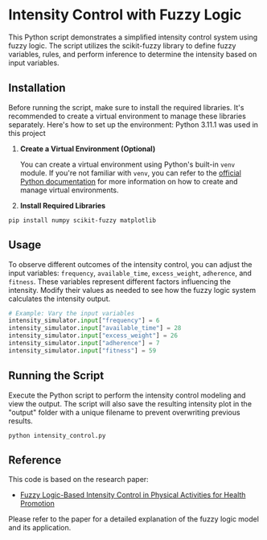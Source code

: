# Intensity Control with Fuzzy Logic

This Python script demonstrates a simplified intensity control system using fuzzy logic. The script utilizes the scikit-fuzzy library to define fuzzy variables, rules, and perform inference to determine the intensity based on input variables.

## Installation

Before running the script, make sure to install the required libraries. It's recommended to create a virtual environment to manage these libraries separately. Here's how to set up the environment:
Python 3.11.1 was used in this project

1. **Create a Virtual Environment (Optional)**

   You can create a virtual environment using Python's built-in `venv` module. If you're not familiar with `venv`, you can refer to the [official Python documentation](https://docs.python.org/3/library/venv.html) for more information on how to create and manage virtual environments.

2. **Install Required Libraries**

```
pip install numpy scikit-fuzzy matplotlib
```

## Usage

To observe different outcomes of the intensity control, you can adjust the input variables: `frequency`, `available_time`, `excess_weight`, `adherence`, and `fitness`. These variables represent different factors influencing the intensity. Modify their values as needed to see how the fuzzy logic system calculates the intensity output.

```python
# Example: Vary the input variables
intensity_simulator.input["frequency"] = 6
intensity_simulator.input["available_time"] = 28
intensity_simulator.input["excess_weight"] = 26
intensity_simulator.input["adherence"] = 7
intensity_simulator.input["fitness"] = 59
```

## Running the Script

Execute the Python script to perform the intensity control modeling and view the output. The script will also save the resulting intensity plot in the "output" folder with a unique filename to prevent overwriting previous results.

```
python intensity_control.py
```

## Reference

This code is based on the research paper:

- [Fuzzy Logic-Based Intensity Control in Physical Activities for Health Promotion](https://www.reciis.icict.fiocruz.br/index.php/reciis/article/view/941)

Please refer to the paper for a detailed explanation of the fuzzy logic model and its application.
